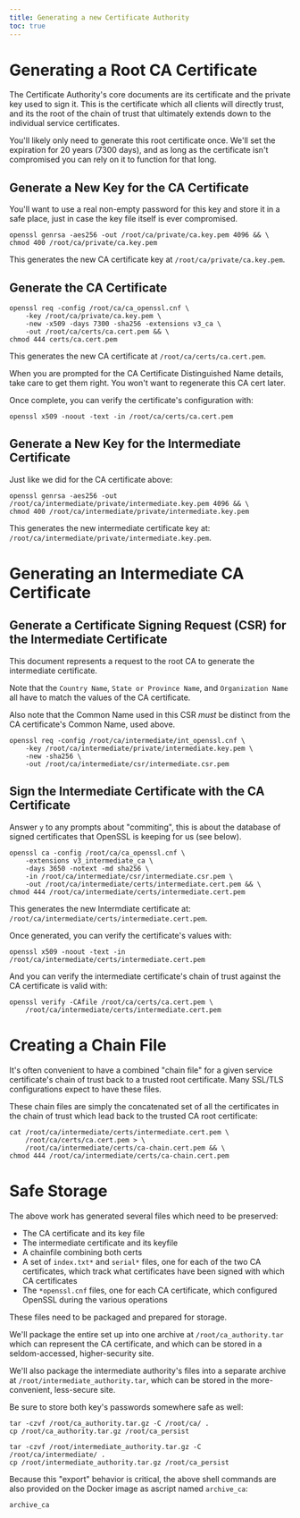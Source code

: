 ```yaml
---
title: Generating a new Certificate Authority
toc: true
---
```


# Generating a Root CA Certificate
The Certificate Authority's core documents are its certificate and the private key used to sign it.  This is the certificate which all clients will directly trust, and its the root of the chain of trust that ultimately extends down to the individual service certificates.

You'll likely only need to generate this root certificate once.  We'll set the expiration for 20 years (7300 days), and as long as the certificate isn't compromised you can rely on it to function for that long.

## Generate a New Key for the CA Certificate
You'll want to use a real non-empty password for this key and store it in a safe place, just in case the key file itself is ever compromised.
``` shell
openssl genrsa -aes256 -out /root/ca/private/ca.key.pem 4096 && \
chmod 400 /root/ca/private/ca.key.pem
```
This generates the new CA certificate key at `/root/ca/private/ca.key.pem`.

## Generate the CA Certificate
``` shell
openssl req -config /root/ca/ca_openssl.cnf \
    -key /root/ca/private/ca.key.pem \
    -new -x509 -days 7300 -sha256 -extensions v3_ca \
    -out /root/ca/certs/ca.cert.pem && \
chmod 444 certs/ca.cert.pem
```
This generates the new CA certificate at `/root/ca/certs/ca.cert.pem`.

When you are prompted for the CA Certificate Distinguished Name details, take care to get them right.  You won't want to regenerate this CA cert later.

Once complete, you can verify the certificate's configuration with:
``` shell
openssl x509 -noout -text -in /root/ca/certs/ca.cert.pem
```

## Generate a New Key for the Intermediate Certificate
Just like we did for the CA certificate above:
``` shell
openssl genrsa -aes256 -out /root/ca/intermediate/private/intermediate.key.pem 4096 && \
chmod 400 /root/ca/intermediate/private/intermediate.key.pem
```
This generates the new intermediate certificate key at: `/root/ca/intermediate/private/intermediate.key.pem`.


# Generating an Intermediate CA Certificate
## Generate a Certificate Signing Request (CSR) for the Intermediate Certificate
This document represents a request to the root CA to generate the intermediate certificate.

Note that the `Country Name`, `State or Province Name`, and `Organization Name` all have to match the values of the CA certificate.

Also note that the Common Name used in this CSR _must_ be distinct from the CA certificate's Common Name, used above.

``` shell
openssl req -config /root/ca/intermediate/int_openssl.cnf \
    -key /root/ca/intermediate/private/intermediate.key.pem \
    -new -sha256 \
    -out /root/ca/intermediate/csr/intermediate.csr.pem
```

## Sign the Intermediate Certificate with the CA Certificate
Answer `y` to any prompts about "commiting", this is about the database of signed certificates that OpenSSL is keeping for us (see below).
``` shell
openssl ca -config /root/ca/ca_openssl.cnf \
    -extensions v3_intermediate_ca \
    -days 3650 -notext -md sha256 \
    -in /root/ca/intermediate/csr/intermediate.csr.pem \
    -out /root/ca/intermediate/certs/intermediate.cert.pem && \
chmod 444 /root/ca/intermediate/certs/intermediate.cert.pem
```
This generates the new Intermdiate certificate at: `/root/ca/intermediate/certs/intermediate.cert.pem`.

Once generated, you can verify the certificate's values with:
``` shell
openssl x509 -noout -text -in /root/ca/intermediate/certs/intermediate.cert.pem
```

And you can verify the intermediate certificate's chain of trust against the CA certificate is valid with:
``` shell
openssl verify -CAfile /root/ca/certs/ca.cert.pem \
    /root/ca/intermediate/certs/intermediate.cert.pem
```


# Creating a Chain File
It's often convenient to have a combined "chain file" for a given service certificate's chain of trust back to a trusted root certificate.  Many SSL/TLS configurations expect to have these files.

These chain files are simply the concatenated set of all the certificates in the chain of trust which lead back to the trusted CA root certificate:
``` shell
cat /root/ca/intermediate/certs/intermediate.cert.pem \
    /root/ca/certs/ca.cert.pem > \
    /root/ca/intermediate/certs/ca-chain.cert.pem && \
chmod 444 /root/ca/intermediate/certs/ca-chain.cert.pem
```


# Safe Storage
The above work has generated several files which need to be preserved:
- The CA certificate and its key file
- The intermediate certificate and its keyfile
- A chainfile combining both certs
- A set of `index.txt*` and `serial*` files, one for each of the two CA certificates, which track what certificates have been signed with which CA certificates
- The `*openssl.cnf` files, one for each CA certificate, which configured OpenSSL during the various operations

These files need to be packaged and prepared for storage.

We'll package the entire set up into one archive at `/root/ca_authority.tar` which can represent the CA certificate, and which can be stored in a seldom-accessed, higher-security site.  

We'll also package the intermediate authority's files into a separate archive at `/root/intermediate_authority.tar`, which can be stored in the more-convenient, less-secure site.

Be sure to store both key's passwords somewhere safe as well:
``` shell
tar -czvf /root/ca_authority.tar.gz -C /root/ca/ .
cp /root/ca_authority.tar.gz /root/ca_persist

tar -czvf /root/intermediate_authority.tar.gz -C /root/ca/intermediate/ .
cp /root/intermediate_authority.tar.gz /root/ca_persist
```

Because this "export" behavior is critical, the above shell commands are also provided on the Docker image as ascript named `archive_ca`:
``` shell
archive_ca
```
